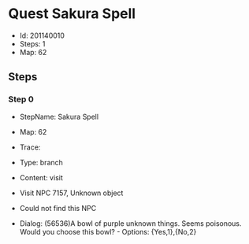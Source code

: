 # Quest Sakura Spell

- Id: 201140010
- Steps: 1
- Map: 62

## Steps

### Step 0
- StepName:  Sakura Spell
- Map:  62
- Trace:  
- Type:  branch
- Content:  visit
- Visit NPC 7157, Unknown object

- Could not find this NPC
- Dialog: (56536)A bowl of purple unknown things. Seems poisonous. Would you choose this bowl? - Options: {Yes,1},{No,2}


